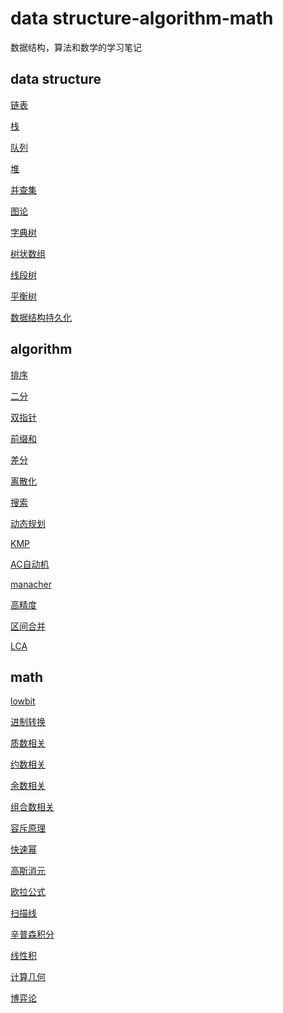 # data structure-algorithm-math 
数据结构，算法和数学的学习笔记

## data structure
[链表](https://github.com/chouring/data_structure-algorithm-math/blob/main/data_structure/list/list.md)

[栈](https://github.com/chouring/data_structure-algorithm-math/blob/main/data_structure/stack/stack.md)

[队列](https://github.com/chouring/data_structure-algorithm-math/blob/main/data_structure/queue/queue.md)

[堆](https://github.com/chouring/data_structure-algorithm-math/blob/main/data_structure/heap/heap.md)

[并查集](https://github.com/chouring/data_structure-algorithm-math/blob/main/data_structure/union_query_set/u_q_s.md)

[图论](https://github.com/robotkkk/data-structure-and-algorithm/tree/main/data_structure/graph/README.md)

[字典树](https://github.com/chouring/data_structure-algorithm-math/blob/main/data_structure/trie/trie.md)

[树状数组]()

[线段树]()

[平衡树](https://github.com/chouring/data_structure-algorithm-math/blob/main/data_structure/bt/README.md)

[数据结构持久化](https://github.com/chouring/data_structure-algorithm-math/blob/main/data_structure/persistence/persistence.md)

## algorithm
[排序](https://github.com/chouring/data_structure-algorithm-math/blob/main/algorithm/sort/sort.md)

[二分](https://github.com/chouring/data_structure-algorithm-math/blob/main/algorithm/binary_search/binary.md)

[双指针](https://github.com/chouring/data_structure-algorithm-math/blob/main/algorithm/two_points/README.md)

[前缀和](https://github.com/chouring/data_structure-algorithm-math/blob/main/algorithm/pre_sum/pre_sum.md)

[差分](https://github.com/chouring/data_structure-algorithm-math/blob/main/algorithm/diff/diff.md)

[离散化](https://github.com/chouring/data_structure-algorithm-math/blob/main/algorithm/disc/README.md)

[搜索](https://github.com/chouring/data_structure-algorithm-math/blob/main/algorithm/search/README.md)

[动态规划](https://github.com/chouring/data_structure-algorithm-math/blob/main/algorithm/dp/README.md)

[KMP](https://github.com/chouring/data_structure-algorithm-math/blob/main/algorithm/kmp/kmp.md)

[AC自动机]()

[manacher](https://github.com/chouring/data_structure-algorithm-math/blob/main/algorithm/manacher/manacher.md)

[高精度](https://github.com/chouring/data_structure-algorithm-math/blob/main/algorithm/high_precision_calc/high_precision_calc.md)

[区间合并](https://github.com/chouring/data_structure-algorithm-math/blob/main/algorithm/merge_segs/README.md)

[LCA]()

## math
[lowbit](https://github.com/chouring/data_structure-algorithm-math/blob/main/math/low_bit/low_bit.md)

[进制转换](https://github.com/robotkkk/data-structure-and-algorithm/tree/main/math/bin_coversion)

[质数相关](https://github.com/robotkkk/data-structure-and-algorithm/tree/main/math/prime)

[约数相关](https://github.com/robotkkk/data-structure-and-algorithm/tree/main/math/divisor)

[余数相关](https://github.com/chouring/data_structure-algorithm-math/blob/main/math/remainder/remainder.md)

[组合数相关](https://github.com/robotkkk/data-structure-and-algorithm/tree/main/math/combination_number)

[容斥原理](https://github.com/chouring/data_structure-algorithm-math/blob/main/math/in_ex/in_ex.md)

[快速幂](https://github.com/robotkkk/data-structure-and-algorithm/tree/main/math/quick_pow)

[高斯消元](https://github.com/robotkkk/data-structure-and-algorithm/tree/main/math/matrix)

[欧拉公式](https://github.com/robotkkk/data-structure-and-algorithm/tree/main/math/euler)

[扫描线](https://github.com/robotkkk/data-structure-and-algorithm/tree/main/math/scan_line)

[辛普森积分](https://github.com/robotkkk/data-structure-and-algorithm/tree/main/math/simpson)

[线性积](https://github.com/robotkkk/data-structure-and-algorithm/tree/main/math/liner_base)

[计算几何](https://github.com/robotkkk/data-structure-and-algorithm/tree/main/math/computational_geometry)

[博弈论](https://github.com/robotkkk/data-structure-and-algorithm/tree/main/math/game_theory)
